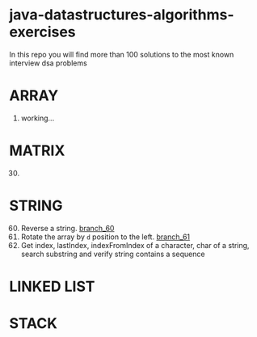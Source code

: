 # java-datastructures-algorithms-exercises
In this repo you will find more than 100 solutions to the most known interview dsa problems


# ARRAY
1. working...

# MATRIX
30.


# STRING
60. Reverse a string. [branch_60](https://github.com/CarlitosDroid/java-datastructures-algorithms-exercises/tree/exercise_60)
61. Rotate the array by `d` position to the left. [branch_61](https://github.com/CarlitosDroid/java-datastructures-algorithms-exercises/tree/exercise_61)
62. Get index, lastIndex, indexFromIndex of a character, char of a string, search substring and verify string contains a sequence

# LINKED LIST

# STACK

